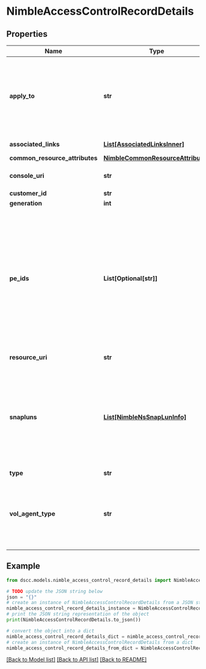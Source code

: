 # NimbleAccessControlRecordDetails


## Properties

Name | Type | Description | Notes
------------ | ------------- | ------------- | -------------
**apply_to** | **str** | External management agent type. Possible values:&#39;volume&#39;, &#39;pe&#39;, &#39;vvol_volume&#39;, &#39;vvol_snapshot&#39;, &#39;snapshot&#39;, &#39;both&#39;. | [optional] 
**associated_links** | [**List[AssociatedLinksInner]**](AssociatedLinksInner.md) | Associated Links Details | [optional] 
**common_resource_attributes** | [**NimbleCommonResourceAttributes**](NimbleCommonResourceAttributes.md) |  | [optional] 
**console_uri** | **str** | consoleUri for detailed storage object | [optional] 
**customer_id** | **str** | customerId | [optional] 
**generation** | **int** | generation | [optional] 
**pe_ids** | **List[Optional[str]]** | List of candidate protocol endpoints that may be used to access the Virtual Volume. One of them will be selected for the access control record. This field is required only when creating an access control record for a Virtual Volume. | [optional] 
**resource_uri** | **str** | Link to the object URI | [optional] 
**snapluns** | [**List[NimbleNsSnapLunInfo]**](NimbleNsSnapLunInfo.md) | Information about the snapshot LUNs associated with this access control record. This field is meaningful when the online snapshot can be accessed as a LUN in the group. | [optional] 
**type** | **str** | type | [optional] 
**vol_agent_type** | **str** | External management agent type. Possible values:&#39;smis&#39;, &#39;vvol&#39;, &#39;openstack&#39;, &#39;openstackv2&#39;, &#39;none&#39;. | [optional] 

## Example

```python
from dscc.models.nimble_access_control_record_details import NimbleAccessControlRecordDetails

# TODO update the JSON string below
json = "{}"
# create an instance of NimbleAccessControlRecordDetails from a JSON string
nimble_access_control_record_details_instance = NimbleAccessControlRecordDetails.from_json(json)
# print the JSON string representation of the object
print(NimbleAccessControlRecordDetails.to_json())

# convert the object into a dict
nimble_access_control_record_details_dict = nimble_access_control_record_details_instance.to_dict()
# create an instance of NimbleAccessControlRecordDetails from a dict
nimble_access_control_record_details_from_dict = NimbleAccessControlRecordDetails.from_dict(nimble_access_control_record_details_dict)
```
[[Back to Model list]](../README.md#documentation-for-models) [[Back to API list]](../README.md#documentation-for-api-endpoints) [[Back to README]](../README.md)


